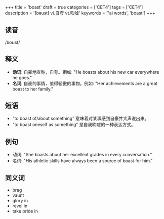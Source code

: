 +++
title = 'boast'
draft = true
categories = ['CET4']
tags = ['CET4']
description = '[bəust] vi.自夸 vt.吹嘘'
keywords = ['ai words', 'boast']
+++

## 读音
/boʊst/

## 释义
- **动词**: 自豪地宣称，自夸。例如: "He boasts about his new car everywhere he goes."
- **名词**: 自豪的事情，值得骄傲的事物。例如: "Her achievements are a great boast to her family."

## 短语
- "to boast of/about something" 意味着对某事感到自豪并大声说出来。
- "to boast oneself as something" 是自我吹嘘的一种表达方式。

## 例句
- 动词: "She boasts about her excellent grades in every conversation."
- 名词: "His athletic skills have always been a source of boast for him."

## 同义词
- brag
- vaunt
- glory in
- revel in
- take pride in
